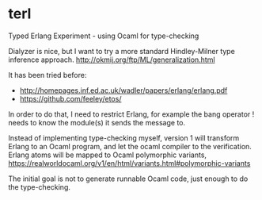 terl
====

Typed Erlang Experiment - using Ocaml for type-checking

Dialyzer is nice, but I want to try a more standard Hindley-Milner type inference approach. http://okmij.org/ftp/ML/generalization.html

It has been tried before: 
* http://homepages.inf.ed.ac.uk/wadler/papers/erlang/erlang.pdf
* https://github.com/feeley/etos/

In order to do that, I need to restrict Erlang, for example the bang operator ! needs to know the module(s) it sends the message to.

Instead of implementing type-checking myself, version 1 will transform Erlang to an Ocaml program, and let the ocaml compiler to the verification. Erlang atoms will be mapped to Ocaml polymorphic variants, https://realworldocaml.org/v1/en/html/variants.html#polymorphic-variants

The initial goal is not to generate runnable Ocaml code, just enough to do the type-checking.
